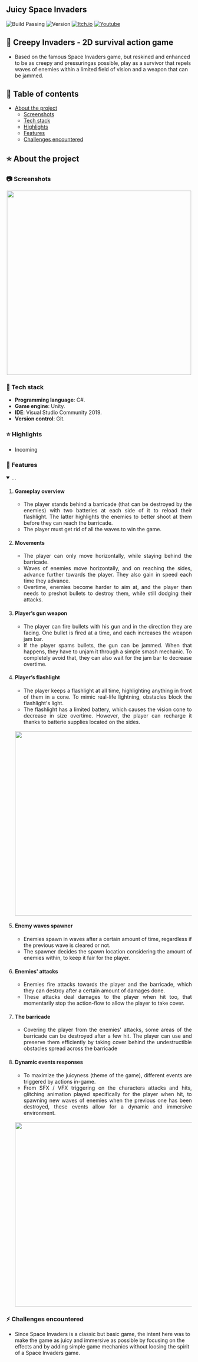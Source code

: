 ## Juicy Space Invaders
![Build Passing](https://img.shields.io/badge/build-passing-brightgreen)
![Version](https://img.shields.io/badge/version-2.0.0-blue)
[![Itch.io](https://img.shields.io/badge/download-itch.io-%23e3326d)](https://wiloux.itch.io/juicy-space-invader)
[![Youtube](https://img.shields.io/badge/demo-youtube-%23db1818)](https://www.youtube.com/watch?v=c2318l2lzzI)

## 👾 Creepy Invaders - 2D survival action game

- Based on the famous Space Invaders game, but reskined and enhanced to be as creepy and pressuringas possible, play as a survivor that repels waves of enemies within a limited field of vision and a weapon that can be jammed.

<!-- Table of Contents -->
## :notebook_with_decorative_cover: Table of contents
- [About the project](#star-about-the-project)
  * [Screenshots](#camera-screenshots)
  * [Tech stack](#space_invader-tech-stack)
  * [Highlights](#star-highlights)
  * [Features](#dart-features)
  * [Challenges encountered](#zap-challenges-encountered)
 
<!-- About the Project -->
## :star: About the project

 <!-- Screenshots -->
### :camera: Screenshots

<div align="center"> 
  <img width="500px" src="https://media.giphy.com/media/v1.Y2lkPTc5MGI3NjExcWN3bWZmcDhtazlwM2R3dGRsN2xkbms2eXh2M21xZXZ6czVsNnpubiZlcD12MV9pbnRlcm5hbF9naWZfYnlfaWQmY3Q9Zw/fZmvchxhdMRq8MzCO8/giphy.gif">
</div>

<!-- TechStack -->
### :space_invader: Tech stack

  - **Programming language**: C#.
  - **Game engine**: Unity.
  - **IDE**: Visual Studio Community 2019.
  - **Version control**: Git.

### :star: Highlights 
- Incoming

### :dart: Features
<details id="projectDescription" open>
  <summary id="summaryText">...</summary>

  <ol style="text-align: justify;">
    <li><h4>Gameplay overview</h4>
      <ul>
        <li>The player stands behind a barricade (that can be destroyed by the enemies) with two batteries at each
side of it to reload their flashlight. The latter highlights the enemies to better shoot at them before they
can reach the barricade. </li>
        <li>The player must get rid of all the waves to win the game.</li>
      </ul>
  </li>
    
  <li><h4>Movements</h4></li>
    <ul>
      <li>The player can only move horizontally, while staying behind the barricade.</li> 
      <li>Waves of enemies move horizontally, and on reaching the sides, advance further towards the player. They also gain in speed each time they advance.</li> 
      <li>Overtime, enemies become harder to aim at, and the player then needs to preshot bullets to destroy them, while still dodging their attacks.</li> 
    </ul>
  </li>

 <li><h4>Player’s gun weapon</h4></li>
  <ul>
    <li>The player can fire bullets with his gun and in the direction they are facing. One bullet is fired at a time, and each increases the weapon jam bar.</li> 
    <li>If the player spams bullets, the gun can be jammed. When that happens, they have to unjam it through a simple smash mechanic. To completely avoid that, they can also wait for the jam bar to decrease overtime.</li> 
  </ul>
</li>
  
<li><h4>Player’s flashlight</h4></li>
  <ul>
    <li>The player keeps a flashlight at all time, highlighting anything in front of them in a cone. To mimic real-life lightning, obstacles block the flashlight's light.</li> 
    <li>The flashlight has a limited battery, which causes the vision cone to decrease in size overtime. However, the player can recharge it thanks to batterie supplies located on the sides.</li> 
  </ul>
 </li>
  
  <br>
  <div align="center"> 
    <img src="https://media.giphy.com/media/v1.Y2lkPTc5MGI3NjExa2QzbDdsZ2I3a2Rtdjk3c242MzBobmFiNGIzYnA5cDJuM3piZWVrciZlcD12MV9pbnRlcm5hbF9naWZfYnlfaWQmY3Q9Zw/BIhyPrxxPkZtVqccB3/giphy.gif" style="display: block; margin: auto;" width="500" />
  </div>
    
  <li><h4>Enemy waves spawner</h4></li>
    <ul>
      <li>Enemies spawn in waves after a certain amount of time, regardless if the previous wave is cleared or not.</li> 
      <li>The spawner decides the spawn location considering the amount of enemies within, to keep it fair for the player.</li> 
    </ul>
  </li>
  
  <li><h4>Enemies' attacks</h4></li>
    <ul>
      <li>Enemies fire attacks towards the player and the barricade, which they can destroy after a certain amount of damages done.</li>
      <li>These attacks deal damages to the player when hit too, that momentarily stop the action-flow to allow the player to take cover.</li>
    </ul>
  </li>

  <li><h4>The barricade</h4></li>
    <ul>
      <li>Covering the player from the enemies' attacks, some areas of the barricade can be destroyed after a few hit. The player can use and preserve them efficiently by taking cover behind the undestructible obstacles spread across the barricade</li>
    </ul>
  </li>
  
  <li><h4>Dynamic events responses</h4></li>
    <ul>
      <li>To maximize the juicyness (theme of the game), different events are triggered by actions in-game.</li> 
      <li>From SFX / VFX triggering on the characters attacks and hits, glitching animation played specifically for the player when hit, to spawning new waves of enemies when the previous one has been destroyed, these events allow for a dynamic and immersive environment.</li> 
    </ul>
  </li>

  <br>
    <div align="center"> 
      <img src= "https://media.giphy.com/media/v1.Y2lkPTc5MGI3NjExZDNnMHlyMXdta25va2pidXRlc2QyYWI2a25jOWRsZXYxanc1NmRociZlcD12MV9pbnRlcm5hbF9naWZfYnlfaWQmY3Q9Zw/rK4SeEKCb5ZskjGbCC/giphy.gif" style="display: block; margin: auto;" width="500" />
    </div>
  </div>
  
  </ol>

</details>

### :zap: Challenges encountered
- Since Space Invaders is a classic but basic game, the intent here was to make the game as juicy
and immersive as possible by focusing on the effects and by adding simple game mechanics
without loosing the spirit of a Space Invaders game.
